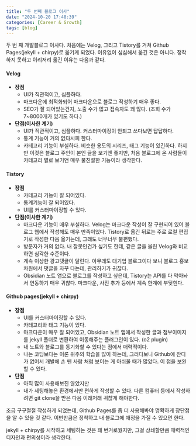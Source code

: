 ```yaml
---
title: "두 번째 블로그 이사"
date: "2024-10-20 17:48:39"
categories: [Career & Growth]
tags: [blog]
---
```


두 번 째 개발블로그 이사다. 처음에는 Velog, 그리고 Tistory를 거쳐 Github Pages(jekyll + chirpy)로 옮기게 되었다. 이유없이 심심해서 옮긴 것은 아니다. 정착하지 못하고 이리저리 옮긴 이유는 다음과 같다.

#### Velog
- **장점**
	- UI가 직관적이고, 심플하다.
	- 마크다운에 최적화되어 마크다운으로 블로그 작성하기 매우 좋다.
	- SEO가 잘 되어있는건지, 노출 수가 많고 접속자도 꽤 많다. (조회 수가 7~8000개가 있기도 하다.)
- **단점(이사한 계기)**
	- UI가 직관적이고, 심플하다. 커스터마이징이 안되고 쓰다보면 답답하다.
	- 통계 기능이 거의 없다시피 한다.
	- 카테고리 기능이 부실하다. 비슷한 용도의 시리즈, 태그 기능이 있긴하다. 하지만 이것은 블로그 주인이 본인 글을 보기엔 좋지만, 처음 블로그에 온 사람들이 카테고리 별로 보기앤 매우 불친절한 기능이라 생각한다.

#### Tistory
- **장점**
	- 카테고리 기능이 잘 되어있다.
	- 통계기능이 잘 되어있다.
	- UI를 커스터마이징할 수 있다.
- **단점(이사한 계기)**
	- 마크다운 기능이 매우 부실하다. Velog는 마크다운 작성이 잘 구현되어 있어 블로그 웹에서 작성해도 매우 만족이었다. Tistory로 옮긴 뒤로는 주로 로컬 편집기로 작성한 다음 옮기는데, 그래도 너무너무 불편했다.
	- 방문자가 거의 없다. 내 잘못인건가 싶기도 한데, 같은 글을 올린 Velog와 비교하면 심각한 수준이다.
	- 계속 이상한 광고댓글이 달린다. 아무래도 대기업 블로그이다 보니 블로그 홍보차원에서 댓글을 자꾸 다는데, 관리하기가 귀찮다.
	- Obsidian 노트 앱으로 블로그를 작성하고 싶은데, Tistory는 API를 다 막아놔서 연동하기 매우 귀찮다. 마크다운, 사진 추가 등에서 계속 한계에 부딪힌다.
	
#### Github pages(jekyll + chirpy)
- **장점**
	- UI를 커스터마이징할 수 있다.
	- 카테고리와 태그 기능이 있다.
	- 마크다운이 매우 잘 되어있고, Obsidian 노트 앱에서 작성한 글과 첨부이미지를 jekyll 폴더로 변환하여 이동해주는 플러그인이 있다. (o2 plugin)
	- 내 노트와 블로그를 동기화할 수 있다는 점에서 매력적이다.
	- 나는 코딩보다는 이론 위주의 학습을 많이 하는데, 그러다보니 Github에 잔디가 없어서 개발에 손 뗀 사람 처럼 보이는 게 아쉬울 때가 많았다. 이 점을 보완할 수 있다.
- **단점**
	- 아직 많이 사용해보진 않았지만
	- 내가 세팅해놓은 환경에서만 편하게 작성할 수 있다. 다른 컴퓨터 등에서 작성하려면 git clone을 받은 다음 이래저래 귀찮게 해야한다.


조금 구구절절 작성하게 되었는데, Github Pages를 좀 더 사용해봐야 명확하게 장단점을 알 수 있을 것 같다. 이번만큼은 정착하고 내 블로그에 애정을 가질 수 있으면 한다.

jekyll + chirpy를 시작하고 세팅하는 것은 꽤 번거로웠지만, 그걸 상쇄할만큼 매력적인 디자인과 편의성이라 생각한다.
